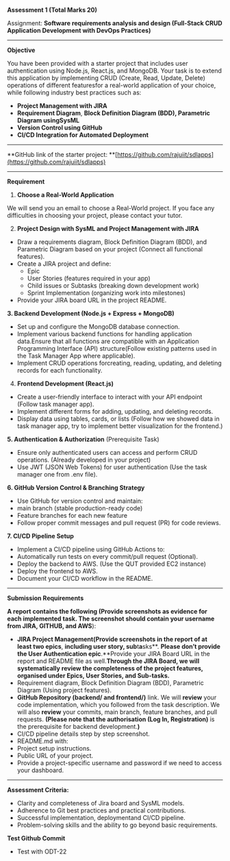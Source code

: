 **Assessment 1 (Total Marks **20**)**

Assignment: **Software requirements analysis and design (**Full-Stack CRUD Application Development with DevOps Practices**)**

---

**Objective**

You have been provided with a starter project that includes user authentication using Node.js, React.js, and MongoDB. Your task is to extend this application by implementing CRUD (Create, Read, Update, Delete) operations of different featuresfor a real-world application of your choice, while following industry best practices such as:

-   **Project Management with JIRA**
-   **Requirement Diagram**, **Block Definition Diagram (**BDD), Parametric Diagram using**SysML**
-   **Version Control using GitHub**
-   **CI/CD Integration for Automated Deployment**

---

**GitHub link of the starter project: **[https://github.com/rajuiit/sdlapps](https://github.com/rajuiit/sdlapps)

---

**Requirement**

1. **Choose a Real-World Application**

We will send you an email to choose a Real-World project. If you face any difficulties in choosing your project, please contact your tutor.

2. **Project Design with SysML and Project Management with JIRA**

-   Draw a requirements diagram, Block Definition Diagram (BDD), and Parametric Diagram based on your project (Connect all functional features).
-   Create a JIRA project and define:
    -   Epic
    -   User Stories (features required in your app)
    -   Child issues or Subtasks (breaking down development work)
    -   Sprint Implementation (organizing work into milestones)
-   Provide your JIRA board URL in the project README.

**3. Backend Development (Node.js + Express + MongoDB)**

-   Set up and configure the MongoDB database connection.
-   Implement various backend functions for handling application data.Ensure that all functions are compatible with an Application Programming Interface (API) structure(Follow existing patterns used in the Task Manager App where applicable).
-   Implement CRUD operations forcreating, reading, updating, and deleting records for each functionality.

4. **Frontend Development (React.js)**

-   Create a user-friendly interface to interact with your API endpoint (Follow task manager app).
-   Implement different forms for adding, updating, and deleting records.
-   Display data using tables, cards, or lists (Follow how we showed data in task manager app, try to implement better visualization for the frontend.)

**5. Authentication & Authorization** (Prerequisite Task)

-   Ensure only authenticated users can access and perform CRUD operations. (Already developed in your project)
-   Use JWT (JSON Web Tokens) for user authentication (Use the task manager one from .env file).

**6. GitHub Version Control & Branching Strategy**

-   Use GitHub for version control and maintain:
-   main branch (stable production-ready code)
-   Feature branches for each new feature
-   Follow proper commit messages and pull request (PR) for code reviews.

**7. CI/CD Pipeline Setup**

-   Implement a CI/CD pipeline using GitHub Actions to:
-   Automatically run tests on every commit/pull request (Optional).
-   Deploy the backend to AWS. (Use the QUT provided EC2 instance)
-   Deploy the frontend to AWS.
-   Document your CI/CD workflow in the README.

---

**Submission Requirements**

**A report **contains** the following (Provide screenshots as evidence for each implemented task. **The screenshot should **contain** your username** from JIRA, GITHUB, and AWS**):

-   **JIRA Project **Management**(Provide screenshots in the **report o**f at least two epics**, **including user story, sub**t**a**sks**. **Please **don’t** provide **the **U**ser Authentication** epic**.**Provide your JIRA Board URL in the report and README file as well.**Through the JIRA Board, we will systematically review the completeness of the project features, organised under Epics, User Stories, and Sub-tasks.**
-   Requirement diagram, Block Definition Diagram (BDD), Parametric Diagram (Using project features).
-   **GitHub Repository (backend/ and frontend/)** link. We will **review** your code implementation, which you followed from the task description. We will also **review** your commits, main branch, feature branches, and pull requests. **(**Please note that the authorisation** (Log In, Registration)** is the prerequisite for backend development.**)**
-   CI/CD pipeline details step by step screenshot.
-   README.md with:
-   Project setup instructions.
-   Public URL of your project.
-   Provide a project-specific username and password if we need to access your dashboard.

---

**Assessment Criteria:**

-   Clarity and completeness of Jira board and SysML models.
-   Adherence to Git best practices and practical contributions.
-   Successful implementation, deploymentand CI/CD pipeline.
-   Problem-solving skills and the ability to go beyond basic requirements.

**Test Github Commit**

-   Test with ODT-22
